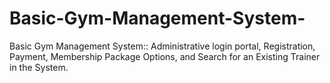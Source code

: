 # Basic-Gym-Management-System-
Basic Gym Management System:: Administrative login portal, Registration, Payment, Membership Package Options, and Search for an Existing Trainer in the System. 
